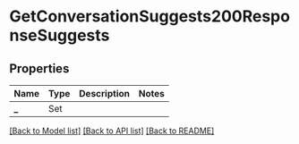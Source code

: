 # GetConversationSuggests200ResponseSuggests

## Properties
Name | Type | Description | Notes
------------ | ------------- | ------------- | -------------
**_** | Set<GetConversationSuggests200ResponseSuggestsInner> |  | 

[[Back to Model list]](../README.md#documentation-for-models) [[Back to API list]](../README.md#documentation-for-api-endpoints) [[Back to README]](../README.md)


